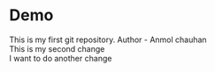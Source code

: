 # Demo
This is my first git repository.
Author - Anmol chauhan
<br>
This is my second change 
<br>
I want to do another change

